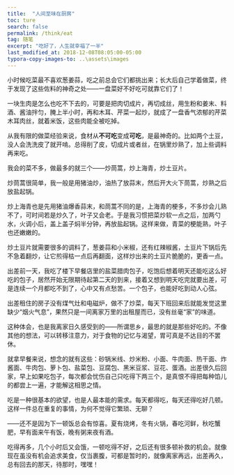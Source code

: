 ```yaml
---
title:  "人间至味在厨房"
toc: ture
search: false
permalink: /think/eat
tag: 随笔
excerpt: "吃好了，人生就幸福了一半"
last_modified_at: 2018-12-08T08:05:00-05:00
typora-copy-images-to: ..\assets\images
---
```


小时候吃菜最不喜欢葱姜蒜，吃之前总会它们都挑出来；长大后自己学着做菜，终于发现了这些佐料的神奇之处——一盘菜好不好吃可就靠它们了！

一块生肉是怎么也吃不下去的，可要是把肉切成片，再切成丝，用生粉和姜末、料酒、酱油拌匀，腌上半小时，再和木耳、芹菜一起炒，就成了一盘香气浓郁的芹菜木耳肉丝，就着米饭，这些肉能全被吃掉。

从我有限的做菜经验来说，食材从**不可吃**变成**可吃**，是最神奇的。比如两个土豆，没人会洗洗皮了就开啃。总得削了皮，切成片或者丝，在锅里炒熟了，加上些调料再来吃。

我会的菜不多，做最多的就三个——炒茼蒿，炒上海青，炒土豆片。

炒茼蒿很简单，我一般是用猪油炒，油热了放蒜末，然后开大火下茼蒿，炒熟之后放盐起锅。

炒上海青也是先用猪油爆香蒜末，和茼蒿不同的是，上海青的梗多，不多炒会儿熟不了，可时间若是炒久了，叶子又会老。于是我习惯把菜炒软一点之后，加两勺水，火调小后，盖上盖子焖半分钟，再放盐起锅。这样来做，青菜的梗能熟，叶子也还嫩嫩的。

炒土豆片就需要很多的调料了，葱姜蒜和小米椒，还有红辣椒酱，土豆片下锅后先不急着翻炒，让它煎得枯一点后再翻面，这样炒出来的土豆片脆脆的，更香一点。

出差前一天，我吃了楼下早餐店里的盐菜腊肉包子，吃饱后想着明天还能吃这么好吃的包子，居然开始无限期待起第二天的到来，接着又想到明天吃完就要出差，可是连续一个月都吃不到了，心中又有点愁苦。一个包子，也能好吃到动人心弦。

出差租住的房子没有煤气灶和电磁炉，做不了炒菜，每天下班回来后就能发觉这里缺少“烟火气息”，果然只是一间离家万里的出租屋而已，没有丝毫“家”的味道。

这种体会，也是我离家日久感受到的——所谓思乡，最思的就是那些好吃的。不像其他的想法，可以转移注意力，对于食物的记忆与渴望，胃可真是不达目的不罢休。

就拿早餐来说，想念的就有这些：砂锅米线、炒米粉、小面、牛肉面、热干面、炸酱面、牛肉包、萝卜包、盐菜包、豆腐包、黑米豆浆、豆花、蛋酒。出差很久后回家，早上如果吃包子，每次都会忧伤自己只吃得下两三个，是真恨不得把每种馅儿的都尝上一遍，才能解这相思之情。

吃是一种很基本的欲望，也是人最本能的需求。每天都得吃，每天还得吃好几顿。这样一件总在重复的事情，为何不觉得它繁琐、无聊？

——还不是因为下一顿饭总会有惊喜。夏有烧烤，冬有火锅，春吃河鲜，秋吃蟹肥，早有面来午有饭，晚有粥来夜有酒。

吃得再多，几个小时后又会饿，一顿吃得不好，之后还有很多顿补救的机会。就像现在虽没有机会追求美食，仅当裹腹，可都是暂时的，就像离家再远，出差再久，总有回去的那天，待那时，嘿嘿！

